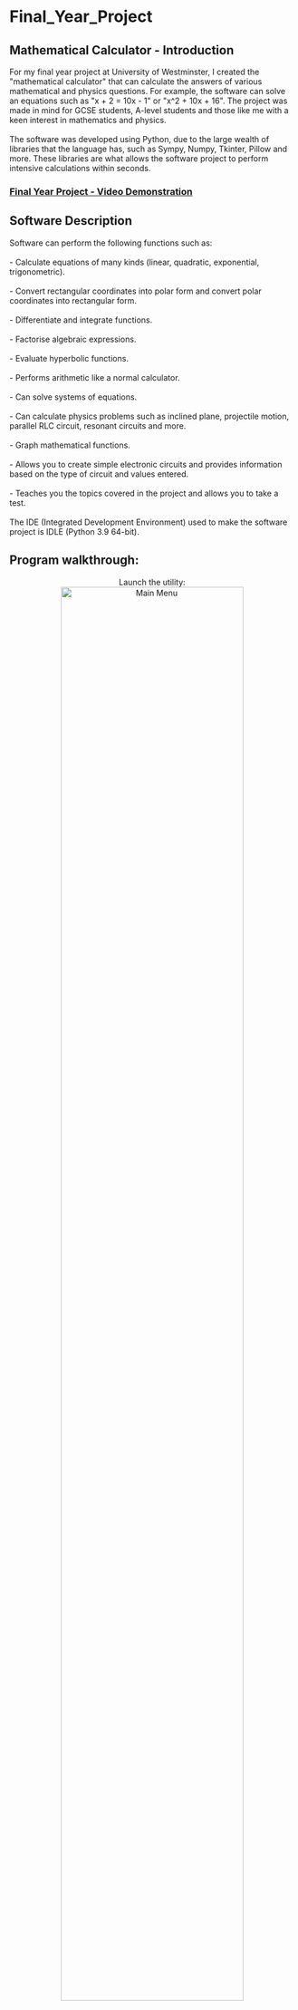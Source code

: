 # Final_Year_Project

<h2>Mathematical Calculator - Introduction</h2>
For my final year project at University of Westminster, I created the "mathematical calculator" that can calculate the answers of various mathematical and physics questions. For example, the software can solve an equations such as "x + 2 = 10x - 1" or "x^2 + 10x + 16". The project was made in mind for GCSE students, A-level students and those like me with a keen interest in mathematics and physics.
<br />
<br />
The software was developed using Python, due to the large wealth of libraries that the language has, such as Sympy, Numpy, Tkinter, Pillow and more. These libraries are what allows the software project to perform intensive calculations within seconds.
<br />

 ### [Final Year Project - Video Demonstration](https://drive.google.com/file/d/1O0AjKLSUajBq2kFg37jAmmMYKbmMu849/view?usp=drive_link)

<h2>Software Description</h2>
Software can perform the following functions such as:
<br />
<br />
- Calculate equations of many kinds (linear, quadratic, exponential, trigonometric).
<br />
<br />
- Convert rectangular coordinates into polar form and convert polar coordinates into rectangular form.
<br />
<br />
- Differentiate and integrate functions.
<br />
<br />
- Factorise algebraic expressions.
<br />
<br />
- Evaluate hyperbolic functions.
<br />
<br />
- Performs arithmetic like a normal calculator.
<br />
<br />
- Can solve systems of equations.
<br />
<br />
- Can calculate physics problems such as inclined plane, projectile motion, parallel RLC circuit, resonant circuits and more.
<br />
<br />
- Graph mathematical functions.
<br />
<br />
- Allows you to create simple electronic circuits and provides information based on the type of circuit and values entered.
<br />
<br />
- Teaches you the topics covered in the project and allows you to take a test.
<br />
<br />
The IDE (Integrated Development Environment) used to make the software project is IDLE (Python 3.9 64-bit).

<br />


<h2>Program walkthrough:</h2>

<p align="center">
Launch the utility: <br/>
<img src="[https://i.imgur.com/62TgaWL.png](https://i.imgur.com/mDP6K3D.png)" height="80%" width="80%" alt="Main Menu"/>
<br />
<br />
Select the disk:  <br/>
<img src="![image](https://github.com/user-attachments/assets/60a75af1-06e7-4eff-9f49-f459b6f79872)
" height="80%" width="80%" alt="Disk Sanitization Steps"/>
<br />
<br />
Enter the number of passes: <br/>
<img src="https://i.imgur.com/nCIbXbg.png" height="80%" width="80%" alt="Disk Sanitization Steps"/>
<br />
<br />
Confirm your selection:  <br/>
<img src="https://i.imgur.com/cdFHBiU.png" height="80%" width="80%" alt="Disk Sanitization Steps"/>
<br />
<br />
Wait for process to complete (may take some time):  <br/>
<img src="https://i.imgur.com/JL945Ga.png" height="80%" width="80%" alt="Disk Sanitization Steps"/>
<br />
<br />
Sanitization complete:  <br/>
<img src="https://i.imgur.com/K71yaM2.png" height="80%" width="80%" alt="Disk Sanitization Steps"/>
<br />
<br />
Observe the wiped disk:  <br/>
<img src="https://i.imgur.com/AeZkvFQ.png" height="80%" width="80%" alt="Disk Sanitization Steps"/>
</p>

<!--
 ```diff
- text in red
+ text in green
! text in orange
# text in gray
@@ text in purple (and bold)@@
```
